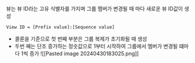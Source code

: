 뷰는 뷰 ID라는 고유 식별자를 가지며 그룹 멤버가 변경될 때 마다 새로운 뷰 ID값이 생성

```
View ID = [Prefix value]:[Sequence value]
```

- 콜론을 기준으로 첫 번째 부분은 그룹 복제가 초기화될 때 생성
- 두번 째는 단조 증가하는 정숫값으로 1부터 시작하여 그룹에서 멤버가 변경될 떄마다 1씩 증가
![[Pasted image 20240430183025.png]]


